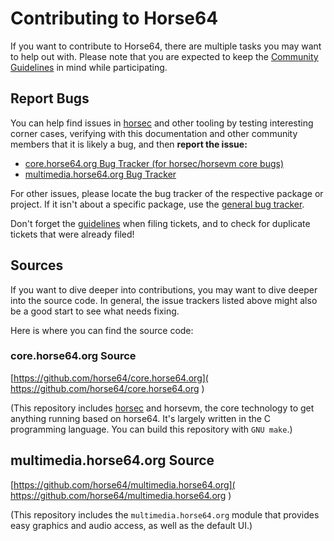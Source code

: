
# Contributing to Horse64

If you want to contribute to Horse64, there are multiple tasks you
may want to help out with. Please note that you are expected to
keep the [Community Guidelines](./Community%20Guidelines.md) in mind
while participating.


## Report Bugs

You can help find issues in [horsec](./horsec/horsec.md) and other
tooling by testing interesting corner cases, verifying with this
documentation and other community members that it is likely a bug,
and then **report the issue:**

- [core.horse64.org Bug Tracker (for horsec/horsevm core bugs)](
     https://github.com/horse64/core.horse64.org/issues/
  )
- [multimedia.horse64.org Bug Tracker](
     https://github.com/horse64/multimedia.horse64.org/issues/
  )

For other issues, please locate the bug tracker of the respective
package or project. If it isn't about a specific package,
use the [general bug tracker](https://github.com/horse64/horse64-general).

Don't forget the [guidelines](./Community%20Guidelines.md)
when filing tickets, and to check for duplicate tickets that
were already filed!


## Sources

If you want to dive deeper into contributions, you may want to
dive deeper into the source code. In general, the issue trackers
listed above might also be a good start to see what needs fixing.

Here is where you can find the source code:


### core.horse64.org Source

[https://github.com/horse64/core.horse64.org](
  https://github.com/horse64/core.horse64.org
)

(This repository includes [horsec](./horsec/horsec.md) and horsevm,
the core technology to get anything running based on horse64. It's
largely written in the C programming language. You can build this
repository with `GNU make`.)


## multimedia.horse64.org Source

[https://github.com/horse64/multimedia.horse64.org](
  https://github.com/horse64/multimedia.horse64.org
)

(This repository includes the `multimedia.horse64.org` module that
provides easy graphics and audio access, as well as the default UI.)
